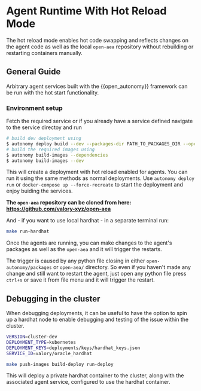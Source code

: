 # Agent Runtime With Hot Reload Mode

The hot reload mode enables hot code swapping and reflects changes on the agent code as well as the local `open-aea` repository without rebuilding or restarting containers manually.

## General Guide

Arbitrary agent services built with the {{open_autonomy}} framework can be run with the hot start functionality.

### Environment setup

Fetch the required service or if you already have a service defined navigate to the service directoy and run

```bash
# build dev deployment using
$ autonomy deploy build --dev --packages-dir PATH_TO_PACKAGES_DIR --open-aea-dir PATH_TO_LOCAL_OPEN_AEA_REPO --open-autonomy-dir PATH_TO_LOCAL_OPEN_AUTONOMY_DIR
# build the required images using
$ autonomy build-images --dependencies
$ autonomy build-images --dev
```

This will create a deployment with hot reload enabled for agents. You can run it using the same methods as normal deployments. Use `autonomy deploy run` or `docker-compose up --force-recreate` to start the deployment and enjoy buiding the services.

**The `open-aea` repository can be cloned from here: https://github.com/valory-xyz/open-aea**

And - if you want to use local hardhat - in a separate terminal run:
```bash
make run-hardhat
```

Once the agents are running, you can make changes to the agent's packages as well as the `open-aea` and it will trigger the restarts.

The trigger is caused by any python file closing in either `open-autonomy/packages` or `open-aea/` directory. So even if you haven't made any change and still want to restart the agent, just open any python file press `ctrl+s` or save it from file menu and it will trigger the restart.


## Debugging in the cluster

When debugging deployments, it can be useful to have the option to spin up a hardhat node to enable debugging and testing of the issue within the cluster.

```bash
VERSION=cluster-dev
DEPLOYMENT_TYPE=kubernetes
DEPLOYMENT_KEYS=deployments/keys/hardhat_keys.json
SERVICE_ID=valory/oracle_hardhat

make push-images build-deploy run-deploy
```

This will deploy a private hardhat container to the cluster, along with the associated agent service, configured to use the hardhat container.
